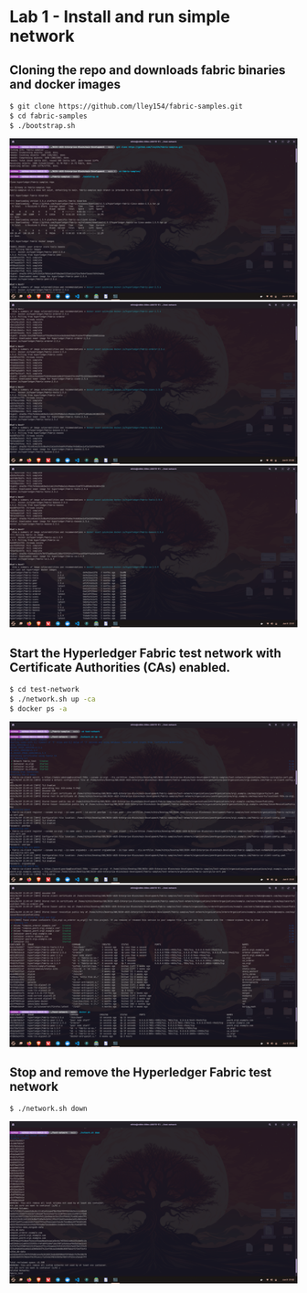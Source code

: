 # Lab 1 - Install and run simple network

## Cloning the repo and downloads fabric binaries and docker images
```bash
$ git clone https://github.com/lley154/fabric-samples.git
$ cd fabric-samples
$ ./bootstrap.sh
```

![Alt Text](./images/1.png)
![Alt Text](./images/2.png)
![Alt Text](./images/3.png)

## Start the Hyperledger Fabric test network with Certificate Authorities (CAs) enabled.
```bash
$ cd test-network
$ ./network.sh up -ca
$ docker ps -a
```
![Alt Text](./images/4.png)
![Alt Text](./images/5.png)

## Stop and remove the Hyperledger Fabric test network
```bash
$ ./network.sh down
```
![Alt Text](./images/6.png)